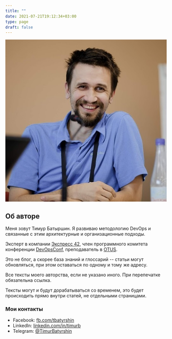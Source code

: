 ```yaml
---
title: ""
date: 2021-07-21T19:12:34+03:00
type: page
draft: false
---
```



![](/images/photo.jpg#photofloatright)

## Об авторе

Меня зовут Тимур Батыршин.
Я развиваю методологию DevOps и связанные с этим архитектурные и организационные подходы.

Эксперт в компании [Экспресс 42](https://express42.com/),
член программного комитета конференции [DevOpsConf](https://devopsconf.io/),
преподаватель в [OTUS](https://otus.ru).

Это не блог, а скорее база знаний и глоссарий -- статьи могут обновляться, при этом оставаться по одному и тому же адресу.

Все тексты моего авторства, если не указано иного. 
При перепечатке обязательна ссылка.

Тексты могут и будут дорабатываться со временем, это будет происходить прямо внутри статей, не отдельными страницами.

### Мои контакты

* Facebook: [fb.com/tbatyrshin](https://fb.com/tbatyrshin)
* LinkedIn: [linkedin.com/in/timurb](https://linkedin.com/in/timurb)
* Telegram: [@TimurBatyrshin](https://t.me/TimurBatyrshin)
